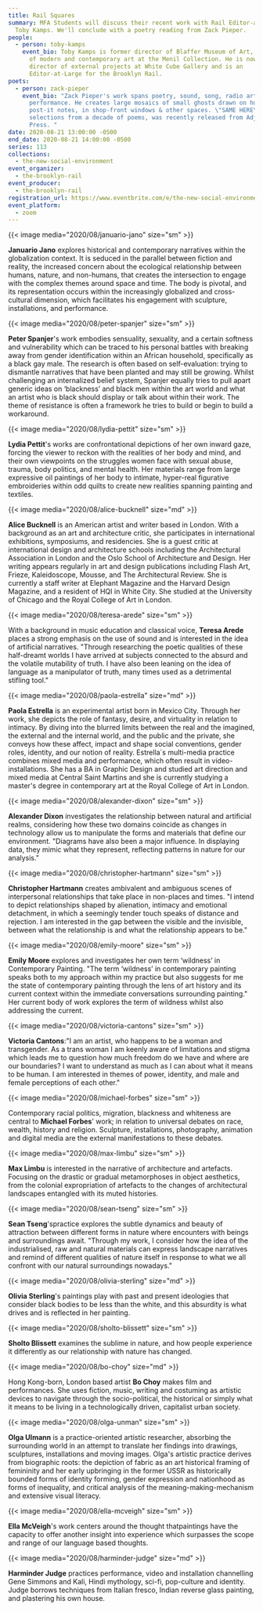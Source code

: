 ```yaml
---
title: Rail Squares
summary: MFA Students will discuss their recent work with Rail Editor-at-Large,
  Toby Kamps. We'll conclude with a poetry reading from Zack Pieper.
people:
  - person: toby-kamps
    event_bio: Toby Kamps is former director of Blaffer Museum of Art, and curator
      of modern and contemporary art at the Menil Collection. He is now the
      director of external projects at White Cube Gallery and is an
      Editor-at-Large for the Brooklyn Rail.
poets:
  - person: zack-pieper
    event_bio: "Zack Pieper's work spans poetry, sound, song, radio art, and
      performance. He creates large mosaics of small ghosts drawn on hundreds of
      post-it notes, in shop-front windows & other spaces. \"SAME HERE\",
      selections from a decade of poems, was recently released from Adjunct
      Press. "
date: 2020-08-21 13:00:00 -0500
end_date: 2020-08-21 14:00:00 -0500
series: 113
collections:
  - the-new-social-environment
event_organizer:
  - the-brooklyn-rail
event_producer:
  - the-brooklyn-rail
registration_url: https://www.eventbrite.com/e/the-new-social-environment-113-rail-squares-tickets-116786988025
event_platform:
  - zoom
---
```

{{< image media="2020/08/januario-jano" size="sm" >}}

**Januario Jano** explores historical and contemporary narratives within the globalization context. It is seduced in the parallel between fiction and reality, the increased concern about the ecological relationship between humans, nature, and non-humans, that creates the intersection to engage with the complex themes around space and time. The body is pivotal, and its representation occurs within the increasingly globalized and cross-cultural dimension, which facilitates his engagement with sculpture, installations, and performance.

{{< image media="2020/08/peter-spanjer" size="sm" >}}

**Peter Spanjer**'s work embodies sensuality, sexuality, and a certain softness and vulnerability which can be traced to his personal battles with breaking away from gender identification within an African household, specifically as a black gay male. The research is often based on self-evaluation: trying to dismantle narratives that have been planted and may still be growing. Whilst challenging an internalized belief system, Spanjer equally tries to pull apart generic ideas on ‘blackness’ and black men within the art world and what an artist who is black should display or talk about within their work. The theme of resistance is often a framework he tries to build or begin to build a workaround.

{{< image media="2020/08/lydia-pettit" size="sm" >}}

**Lydia Pettit**'s works are confrontational depictions of her own inward gaze, forcing the viewer to reckon with the realities of her body and mind, and their own viewpoints on the struggles women face with sexual abuse, trauma, body politics, and mental health. Her materials range from large expressive oil paintings of her body to intimate, hyper-real figurative embroideries within odd quilts to create new realities spanning painting and textiles. 

{{< image media="2020/08/alice-bucknell" size="md" >}}

**Alice Bucknell** is an American artist and writer based in London. With a background as an art and architecture critic, she participates in international exhibitions, symposiums, and residencies. She is a guest critic at international design and architecture schools including the Architectural Association in London and the Oslo School of Architecture and Design. Her writing appears regularly in art and design publications including Flash Art, Frieze, Kaleidoscope, Mousse, and The Architectural Review. She is currently a staff writer at Elephant Magazine and the Harvard Design Magazine, and a resident of HQI in White City. She studied at the University of Chicago and the Royal College of Art in London.

{{< image media="2020/08/teresa-arede" size="sm" >}}

With a background in music education and classical voice, **Teresa Arede** places a strong emphasis on the use of sound and is interested in the idea of artificial narratives. "Through researching the poetic qualities of these half-dreamt worlds I have arrived at subjects connected to the absurd and the volatile mutability of truth. I have also been leaning on the idea of language as a manipulator of truth, many times used as a detrimental stifling tool."

{{< image media="2020/08/paola-estrella" size="md" >}}

**Paola Estrella** is an experimental artist born in Mexico City. Through her work, she depicts the role of fantasy, desire, and virtuality in relation to intimacy. By diving into the blurred limits between the real and the imagined, the external and the internal world, and the public and the private, she conveys how these affect, impact and shape social conventions, gender roles, identity, and our notion of reality. Estrella´s multi-media practice combines mixed media and performance, which often result in video-installations. She has a BA in Graphic Design and studied art direction and mixed media at Central Saint Martins and she is currently studying a master's degree in contemporary art at the Royal College of Art in London.

{{< image media="2020/08/alexander-dixon" size="sm" >}}

**Alexander Dixon** investigates the relationship between natural and artificial realms, considering how these two domains coincide as changes in technology allow us to manipulate the forms and materials that define our environment. "Diagrams have also been a major influence. In displaying data, they mimic what they represent, reflecting patterns in nature for our analysis."

{{< image media="2020/08/christopher-hartmann" size="sm" >}}

**Christopher Hartmann** creates ambivalent and ambiguous scenes of interpersonal relationships that take place in non-places and times. "I intend to depict relationships shaped by alienation, intimacy and emotional detachment, in which a seemingly tender touch speaks of distance and rejection. I am interested in the gap between the visible and the invisible, between what the relationship is and what the relationship appears to be."

{{< image media="2020/08/emily-moore" size="sm" >}}

**Emily Moore** explores and investigates her own term ‘wildness’ in Contemporary Painting. "The term ‘wildness’ in contemporary painting speaks both to my approach within my practice but also suggests for me the state of contemporary painting through the lens of art history and its current context within the immediate conversations surrounding painting." Her current body of work explores the term of wildness whilst also addressing the current.

{{< image media="2020/08/victoria-cantons" size="sm" >}}

**Victoria Cantons**:"I am an artist, who happens to be a woman and transgender. As a trans woman I am keenly aware of limitations and stigma which leads me to question how much freedom do we have and where are our boundaries? I want to understand as much as I can about what it means to be human. I am interested in themes of power, identity, and male and female perceptions of each other."

{{< image media="2020/08/michael-forbes" size="sm" >}}

Contemporary racial politics, migration, blackness and whiteness are central to **Michael Forbes**' work; in relation to universal debates on race, wealth, history and religion. Sculpture, installations, photography, animation and digital media are the external manifestations to these debates.

{{< image media="2020/08/max-limbu" size="sm" >}}

**Max Limbu** is interested in the narrative of architecture and artefacts. Focusing on the drastic or gradual metamorphoses in object aesthetics, from the colonial expropriation of artefacts to the changes of architectural landscapes entangled with its muted histories.

{{< image media="2020/08/sean-tseng" size="sm" >}}

**Sean Tseng**'spractice explores the subtle dynamics and beauty of attraction between different forms in nature where encounters with beings and surroundings await. "Through my work, I consider how the idea of the industrialised, raw and natural materials can express landscape narratives and remind of different qualities of nature itself in response to what we all confront with our natural surroundings nowadays."

{{< image media="2020/08/olivia-sterling" size="md" >}}

**Olivia Sterling**'s paintings play with past and present ideologies that consider black bodies to be less than the white, and this absurdity is what drives and is reflected in her painting.

{{< image media="2020/08/sholto-blissett" size="sm" >}}

**Sholto Blissett** examines the sublime in nature, and how people experience it differently as our relationship with nature has changed.

{{< image media="2020/08/bo-choy" size="md" >}}

Hong Kong-born, London based artist **Bo Choy** makes film and performances. She uses fiction, music, writing and costuming as artistic devices to navigate through the socio-political, the historical or simply what it means to be living in a technologically driven, capitalist urban society.

{{< image media="2020/08/olga-unman" size="sm" >}}

**Olga Ulmann** is a practice-oriented artistic researcher, absorbing the surrounding world in an attempt to translate her findings into drawings, sculptures, installations and moving images. Olga's artistic practice derives from biographic roots: the depiction of fabric as an art historical framing of femininity and her early upbringing in the former USSR as historically bounded forms of identity forming, gender expression and nationhood as forms of inequality, and critical analysis of the meaning-making-mechanism and extensive visual literacy.

{{< image media="2020/08/ella-mcveigh" size="sm" >}}

**Ella McVeigh**'s work centers around the thought thatpaintings have the capacity to offer another insight into experience which surpasses the scope and range of our language based thoughts.

{{< image media="2020/08/harminder-judge" size="md" >}}

**Harminder Judge** practices performance, video and installation channelling Gene Simmons and Kali, Hindi mythology, sci-fi, pop-culture and identity. Judge borrows techniques from Italian fresco, Indian reverse glass painting, and plastering his own house.